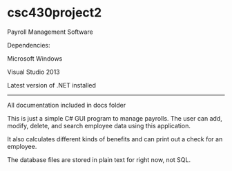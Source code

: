 csc430project2
==============

Payroll Management Software

Dependencies:

Microsoft Windows

Visual Studio 2013

Latest version of .NET installed


_______________________________________________________________________

All documentation included in docs folder

This is just a simple C# GUI program to manage payrolls. The user can add, modify, delete, and search employee data using this application.

It also calculates different kinds of benefits and can print out a check for an employee.

The database files are stored in plain text for right now, not SQL.
